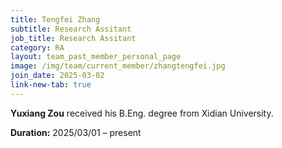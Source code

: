 ```yaml
---
title: Tengfei Zhang
subtitle: Research Assitant
job_title: Research Assitant
category: RA
layout: team_past_member_personal_page
image: /img/team/current_member/zhangtengfei.jpg
join_date: 2025-03-02
link-new-tab: true
---
```


**Yuxiang Zou** received his B.Eng. degree from Xidian University.

**Duration:** 2025/03/01 – present 